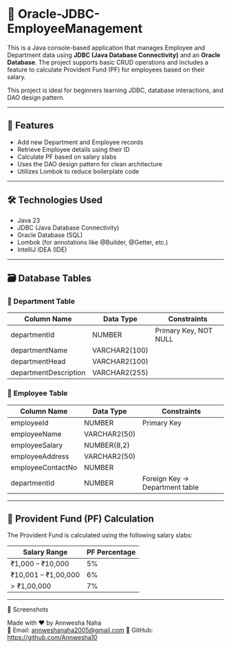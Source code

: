 # 🏢 Oracle-JDBC-EmployeeManagement

This is a Java console-based application that manages Employee and Department data using **JDBC (Java Database Connectivity)** and an **Oracle Database**. The project supports basic CRUD operations and includes a feature to calculate Provident Fund (PF) for employees based on their salary.

This project is ideal for beginners learning JDBC, database interactions, and DAO design pattern.

---

## 📌 Features

- Add new Department and Employee records
- Retrieve Employee details using their ID
- Calculate PF based on salary slabs
- Uses the DAO design pattern for clean architecture
- Utilizes Lombok to reduce boilerplate code

---

## 🛠️ Technologies Used

- Java 23
- JDBC (Java Database Connectivity)
- Oracle Database (SQL)
- Lombok (for annotations like @Builder, @Getter, etc.)
- IntelliJ IDEA (IDE)

---

## 🗃️ Database Tables

### 🔹 Department Table

| Column Name           | Data Type      | Constraints            |
|-----------------------|----------------|-------------------------|
| departmentId          | NUMBER         | Primary Key, NOT NULL  |
| departmentName        | VARCHAR2(100)  |                         |
| departmentHead        | VARCHAR2(100)  |                         |
| departmentDescription | VARCHAR2(255)  |                         |

### 🔹 Employee Table

| Column Name       | Data Type     | Constraints                     |
|-------------------|---------------|----------------------------------|
| employeeId        | NUMBER        | Primary Key                     |
| employeeName      | VARCHAR2(50)  |                                  |
| employeeSalary    | NUMBER(8,2)   |                                  |
| employeeAddress   | VARCHAR2(50)  |                                  |
| employeeContactNo | NUMBER        |                                  |
| departmentId      | NUMBER        | Foreign Key → Department table |

---

## 🧮 Provident Fund (PF) Calculation

The Provident Fund is calculated using the following salary slabs:

| Salary Range        | PF Percentage |
|---------------------|----------------|
| ₹1,000 – ₹10,000    | 5%             |
| ₹10,001 – ₹1,00,000 | 6%             |
| > ₹1,00,000         | 7%             |

---

📸 Screenshots



Made with ❤️ by Annwesha Naha  
📧 Email: annweshanaha2005@gmail.com 
🔗 GitHub: https://github.com/Annwesha10

